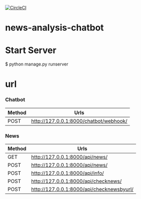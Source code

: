 [![CircleCI](https://circleci.com/gh/chiksumwong/news_analysis_chatbot.svg?style=svg)](https://circleci.com/gh/chiksumwong/news_analysis_chatbot)
# news-analysis-chatbot

# Start Server
$ python manage.py runserver

# url
### Chatbot
| Method | Urls |
| ------ | ------ |
| POST | http://127.0.0.1:8000/chatbot/webhook/ |

### News
| Method | Urls |
| ------ | ------ |
| GET | http://127.0.0.1:8000/api/news/ |
| POST | http://127.0.0.1:8000/api/news/ |
| POST | http://127.0.0.1:8000/api/info/ |
| POST | http://127.0.0.1:8000/api/checknews/ |
| POST | http://127.0.0.1:8000/api/checknewsbyurl/ |
